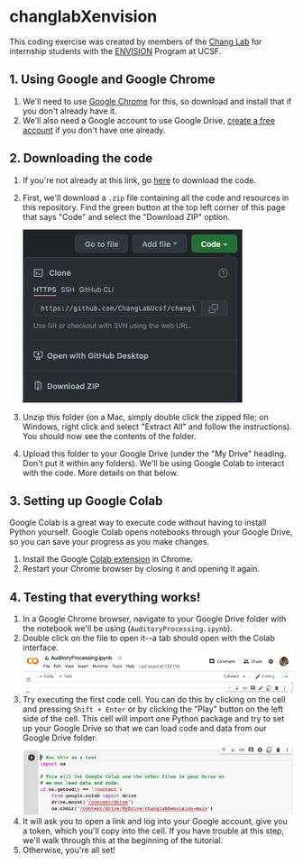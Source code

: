 # changlabXenvision
This coding exercise was created by members of the [Chang Lab](http://changlab.ucsf.edu/) for internship students with the [ENVISION](https://neurosurgery.ucsf.edu/envision-internship-program) Program at UCSF.

## 1. Using Google and Google Chrome
1. We'll need to use [Google Chrome](https://www.google.com/chrome/) for 
   this, so download and install that if you don't already have it.
2. We'll also need a Google account to use Google Drive, [create a free account](https://accounts.google.com/signup/v2/webcreateaccount?flowName=GlifWebSignIn&flowEntry=SignUp) if you don't have one already.

## 2. Downloading the code
1. If you're not already at this link, go [here](https://github.com/ChangLabUcsf/changlabXenvision) to download the code.
2. First, we'll download a `.zip` file containing all the code and 
   resources in this repository. Find the green button at the top left corner of this page that says 
   "Code" and select the "Download ZIP" option.

   ![](media/git_download.png)

3. Unzip this folder (on a Mac, simply double click the zipped file; on 
   Windows, right click and select "Extract All" and follow the 
   instructions). You should now see the contents of the folder.
4. Upload this folder to your Google Drive (under the "My Drive" heading. Don't put it within any folders). We'll be using Google 
   Colab to interact with the code. More details on that below.

## 3. Setting up Google Colab
Google Colab is a great way to execute code without having to install 
Python yourself. Google Colab opens notebooks through your Google Drive, so 
you can save your progress as you make changes.

1. Install the Google [Colab extension](https://chrome.google.com/webstore/detail/open-in-colab/iogfkhleblhcpcekbiedikdehleodpjo?hl=en) in Chrome.
2. Restart your Chrome browser by closing it and opening it again.

## 4. Testing that everything works!
1. In a Google Chrome browser, navigate to your Google Drive folder with the 
   notebook we'll be using (`AuditoryProcessing.ipynb`).
2. Double click on the file to open it--a tab should open with the Colab 
   interface.
    ![](media/colab_tab.png)
3. Try executing the first code cell. You can do this by clicking on the cell 
   and pressing `Shift + Enter` or by clicking the "Play" button on the 
   left side of the cell. This cell will import one Python package and try 
   to set up your Google Drive so that we can load code and data 
   from our Google Drive folder.
   ![](media/test_run.png)
4. It will ask you to open a link and log into your Google account, give 
   you a token, which you'll copy into the cell. If you have trouble at 
   this step, we'll walk through this at the beginning of the tutorial.
5. Otherwise, you're all set!

